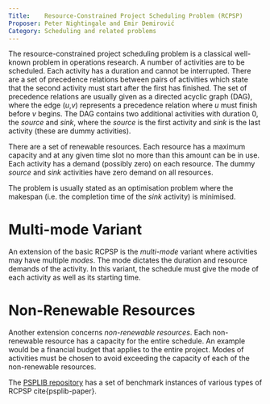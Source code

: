 ```yaml
---
Title:    Resource-Constrained Project Scheduling Problem (RCPSP)
Proposer: Peter Nightingale and Emir Demirović
Category: Scheduling and related problems
---
```


The resource-constrained project scheduling problem is a classical well-known problem in operations research. 
A number of activities are to be scheduled. Each activity has a duration and cannot be interrupted. 
There are a set of precedence relations between pairs of activities which state that the second activity must start after the first has finished.
The set of precedence relations are usually given as a directed acyclic graph (DAG), where the edge (*u*,*v*) represents a precedence relation where *u* must finish before *v* begins. The DAG contains two additional activities with duration 0, the *source* and *sink*, where the *source* is the first activity and *sink* is the last activity (these are dummy activities).  

There are a set of renewable resources. Each resource has a maximum capacity and at any given time slot no more than this amount can be in use. Each activity has a demand (possibly zero) on each resource. The dummy *source* and *sink* activities have zero demand on all resources. 

The problem is usually stated as an optimisation problem where the makespan (i.e. the completion time of the *sink* activity) is minimised. 

# Multi-mode Variant

An extension of the basic RCPSP is the *multi-mode* variant where activities may have multiple *modes*. The mode dictates the duration and resource demands of the activity. In this variant, the schedule must give the mode of each activity as well as its starting time. 

# Non-Renewable Resources

Another extension concerns *non-renewable resources*. Each non-renewable resource has a capacity for the entire schedule. An example would be a financial budget that applies to the entire project. Modes of activities must be chosen to avoid exceeding the capacity of each of the non-renewable resources.

The <a href="http://www.om-db.wi.tum.de/psplib/">PSPLIB repository</a> has a set of benchmark instances of various types of RCPSP cite{psplib-paper}. 

